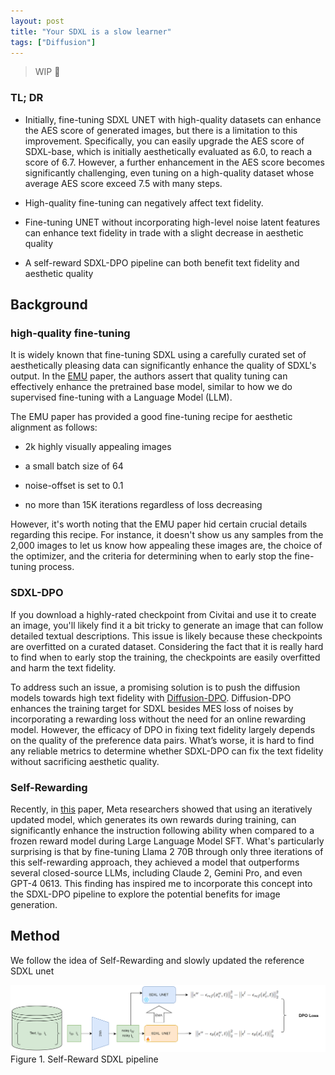 ```yaml
---
layout: post
title: "Your SDXL is a slow learner"
tags: ["Diffusion"]
---
```


> WIP 🚧

### TL; DR
- Initially, fine-tuning SDXL UNET with high-quality datasets can enhance the AES score of generated images, but there is a limitation to this improvement. Specifically, you can easily upgrade the AES score of SDXL-base, which is initially aesthetically evaluated as 6.0, to reach a score of 6.7. However, a further enhancement in the AES score becomes significantly challenging, even tuning on a high-quality dataset whose average AES score exceed 7.5 with many steps.

- High-quality fine-tuning can negatively affect text fidelity.

- Fine-tuning UNET without incorporating high-level noise latent features can enhance text fidelity in trade with a slight decrease in aesthetic quality

- A self-reward SDXL-DPO pipeline can both benefit text fidelity and aesthetic quality

## Background

### high-quality fine-tuning

It is widely known that fine-tuning SDXL using a carefully curated set of aesthetically pleasing data can significantly enhance the quality of SDXL's output. In the [EMU](https://ai.meta.com/research/publications/emu-enhancing-image-generation-models-using-photogenic-needles-in-a-haystack/) paper, the authors assert that quality tuning can effectively enhance the pretrained base model, similar to how we do supervised fine-tuning with a Language Model (LLM).

The EMU paper has provided a good fine-tuning recipe for aesthetic alignment as follows:

- 2k highly visually appealing images

- a small batch size of 64

- noise-offset is set to 0.1  

- no more than 15K iterations regardless of loss decreasing  

However, it's worth noting that the EMU paper hid certain crucial details regarding this recipe. For instance, it doesn't show us any samples from the 2,000 images to let us know how appealing these images are, the choice of the optimizer, and the criteria for determining when to early stop the fine-tuning process.

### SDXL-DPO

If you download a highly-rated checkpoint from Civitai and use it to create an image, you'll likely find it  a bit tricky to generate an image that can follow detailed textual descriptions. This issue is likely because these checkpoints are overfitted on a curated dataset. Considering the fact that it is really hard to find when to early stop the training, the checkpoints are easily overfitted and harm the text fidelity.

To address such an issue, a promising solution is to push the diffusion models towards high text fidelity with [Diffusion-DPO](https://arxiv.org/abs/2311.12908). Diffusion-DPO enhances the training target for SDXL besides MES loss of noises by incorporating a rewarding loss without the need for an online rewarding model. However, the efficacy of DPO in fixing text fidelity largely depends on the quality of the preference data pairs. What’s worse, it is hard to find any reliable metrics to determine whether SDXL-DPO can fix the text fidelity without sacrificing aesthetic quality.

### Self-Rewarding

Recently, in [this](https://arxiv.org/abs/2401.10020) paper, Meta researchers showed that using an iteratively updated model, which generates its own rewards during training, can significantly enhance the instruction following ability when compared to a frozen reward model during Large Language Model SFT. What's particularly surprising is that by fine-tuning Llama 2 70B through only three iterations of this self-rewarding approach, they achieved a model that outperforms several closed-source LLMs, including Claude 2, Gemini Pro, and even GPT-4 0613. This finding has inspired me to incorporate this concept into the SDXL-DPO pipeline to explore the potential benefits for image generation.

## Method

We follow the idea of Self-Rewarding and slowly updated the reference SDXL unet

![rewarding_pipeline](https://raw.githubusercontent.com/NormXU/NormXU.github.io/main/_data/resources/blog/8/pipeline.png)
Figure 1. Self-Reward SDXL pipeline